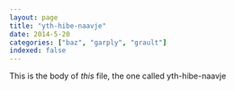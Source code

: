 ```yaml
---
layout: page
title: "yth-hibe-naavje"
date: 2014-5-20
categories: ["baz", "garply", "grault"]
indexed: false
---
```

This is the body of _this_ file, the one called yth-hibe-naavje
